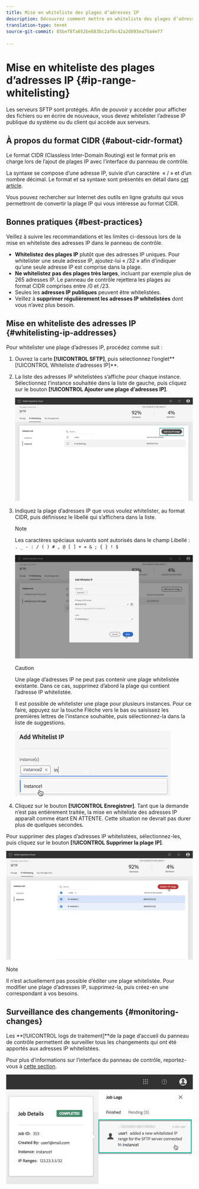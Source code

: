 ```yaml
---
title: Mise en whiteliste des plages d’adresses IP
description: Découvrez comment mettre en whiteliste des plages d’adresses IP pour l’accès aux serveurs SFTP
translation-type: tm+mt
source-git-commit: 85bef8fa652be883bc2afbc42a2d893ea75a4e77

---
```



# Mise en whiteliste des plages d’adresses IP {#ip-range-whitelisting}

Les serveurs SFTP sont protégés. Afin de pouvoir y accéder pour afficher des fichiers ou en écrire de nouveaux, vous devez whitelister l’adresse IP publique du système ou du client qui accède aux serveurs.

## À propos du format CIDR {#about-cidr-format}

Le format CIDR (Classless Inter-Domain Routing) est le format pris en charge lors de l’ajout de plages IP avec l’interface du panneau de contrôle.

La syntaxe se compose d’une adresse IP, suivie d’un caractère  « / » et d’un nombre décimal. Le format et sa syntaxe sont présentés en détail dans [cet article](https://whatismyipaddress.com/cidr).

Vous pouvez rechercher sur Internet des outils en ligne gratuits qui vous permettront de convertir la plage IP qui vous intéresse au format CIDR.

## Bonnes pratiques {#best-practices}

Veillez à suivre les recommandations et les limites ci-dessous lors de la mise en whiteliste des adresses IP dans le panneau de contrôle.

* **Whitelistez des plages IP** plutôt que des adresses IP uniques. Pour whitelister une seule adresse IP, ajoutez-lui « /32 » afin d’indiquer qu’une seule adresse IP est comprise dans la plage.
* **Ne whitelistez pas des plages très larges**, incluant par exemple plus de 265 adresses IP. Le panneau de contrôle rejettera les plages au format CIDR comprises entre /0 et /23.
* Seules les **adresses IP publiques** peuvent être whitelistées.
* Veillez à **supprimer régulièrement les adresses IP whitelistées** dont vous n’avez plus besoin.

## Mise en whiteliste des adresses IP {#whitelisting-ip-addresses}

Pour whitelister une plage d’adresses IP, procédez comme suit :

1. Ouvrez la carte **[!UICONTROL SFTP]**, puis sélectionnez l’onglet**[!UICONTROL  Whiteliste d’adresses IP]**.
1. La liste des adresses IP whitelistées s’affiche pour chaque instance. Sélectionnez l’instance souhaitée dans la liste de gauche, puis cliquez sur le bouton **[!UICONTROL Ajouter une plage d’adresses IP]**.

   ![](assets/control_panel_add_range.png)

1. Indiquez la plage d’adresses IP que vous voulez whitelister, au format CIDR, puis définissez le libellé qui s’affichera dans la liste.

   >[!NOTE]
   >
   >Les caractères spéciaux suivants sont autorisés dans le champ Libellé :
   > `. _ - : / ( ) # , @ [ ] + = & ; { } ! $`

   ![](assets/control_panel_add_range2.png)

   >[!CAUTION]
   >
   >Une plage d’adresses IP ne peut pas contenir une plage whitelistée existante. Dans ce cas, supprimez d’abord la plage qui contient l’adresse IP whitelistée.
   >
   >Il est possible de whitelister une plage pour plusieurs instances. Pour ce faire, appuyez sur la touche Flèche vers le bas ou saisissez les premières lettres de l’instance souhaitée, puis sélectionnez-la dans la liste de suggestions.

   ![](assets/control_panel_add_range3.png)

1. Cliquez sur le bouton **[!UICONTROL Enregistrer]**. Tant que la demande n’est pas entièrement traitée, la mise en whiteliste des adresses IP apparaît comme étant EN ATTENTE. Cette situation ne devrait pas durer plus de quelques secondes.

Pour supprimer des plages d’adresses IP whitelistées, sélectionnez-les, puis cliquez sur le bouton **[!UICONTROL Supprimer la plage IP]**.

![](assets/control_panel_delete_range2.png)

>[!NOTE]
>
>Il n’est actuellement pas possible d’éditer une plage whitelistée. Pour modifier une plage d’adresses IP, supprimez-la, puis créez-en une correspondant à vos besoins.

## Surveillance des changements {#monitoring-changes}

Les **[!UICONTROL logs de traitement]**de la page d’accueil du panneau de contrôle permettent de surveiller tous les changements qui ont été apportés aux adresses IP whitelistées.

Pour plus d’informations sur l’interface du panneau de contrôle, reportez-vous à [cette section](../../discover/using/discovering-the-interface.md).

![](assets/control_panel_ip_log.png)

